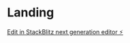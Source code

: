 # Landing

[Edit in StackBlitz next generation editor ⚡️](https://stackblitz.com/~/github.com/bydess/Landing)